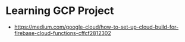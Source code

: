 # Learning GCP Project
      
- https://medium.com/google-cloud/how-to-set-up-cloud-build-for-firebase-cloud-functions-cffcf2812302
